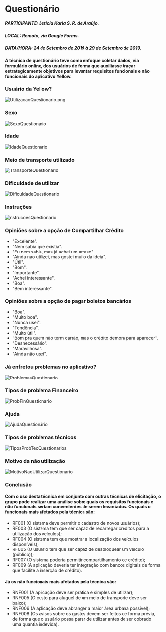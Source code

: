 # Questionário

##### PARTICIPANTE: Letícia Karla S. R. de Araújo.
##### LOCAL: Remoto, via Google Forms.
##### DATA/HORA: 24 de Setembro de 2019 à 29 de Setembro de 2019.

#### A técnica de questionário teve como enfoque coletar dados, via formulário online, dos usuários de forma que auxiliasse traçar estrategicamente objetivos para levantar requisitos funcionais e não funcionais do aplicativo Yellow. 

### Usuário da Yellow?
![UtilizacaoQuestionario.png](../../img/elicitacao/questionario/UtilizacaoQuestionario.png)
### Sexo
![SexoQuestionario](../../img/elicitacao/questionario/SexoQuestionario.png)
### Idade
![IdadeQuestionario](../../img/elicitacao/questionario/IdadeQuestionario.png)
### Meio de transporte utilizado
![TransporteQuestionario](../../img/elicitacao/questionario/TransporteQuestionario.png)
### Dificuldade de utilizar
![DificuldadeQuestionario](../../img/elicitacao/questionario/DificuldadeQuestionario.png)
### Instruções
![nstrucoesQuestionario](../../img/elicitacao/questionario/InstrucoesQuestionario.png)
### Opiniões sobre a opção de Compartilhar Crédito
* "Excelente".
* "Nem sabia que existia".
* "Eu nem sabia, mas já achei um arraso".
* "Ainda nao utilizei, mas gostei muito da ideia".
* "Útil".
* "Bom".
* "Importante".
* "Achei interessante".
* "Boa".
* "Bem interessante".

### Opiniões sobre a opção de pagar boletos bancários
* "Boa".
* "Muito boa". 
* "Nunca usei".
* "Tendência".
* "Muito útil".
* "Bom pra quem não term cartão, mas o crédito demora para aparecer".
* "Desnecessário".
* "Maravilhosa".
* "Ainda não usei".

### Já enfretou problemas no aplicativo?
![ProblemasQuestionario](../../img/elicitacao/questionario/ProblemasQuestionario.png)

### Tipos de problema Financeiro 
![ProbFinQuestionario](../../img/elicitacao/questionario/ProbFinQuestionario.png)

### Ajuda
![AjudaQuestionário](../../img/elicitacao/questionario/AjudaQuestionário.png)

### Tipos de problemas técnicos
![TiposProbTecQuestionarios](../../img/elicitacao/questionario/TiposProbTecQuestionarios.png)

### Motivo da não utilização
![MotivoNaoUtilizarQuestionario](../../img/elicitacao/questionario/MotivoNaoUtilizarQuestionario.png)

### Conclusão

#### Com o uso desta técnica em conjunto com outras técnicas de elicitação, o grupo pode realizar uma análise sobre quais os requisitos funcionais e não funcionais seriam convenientes de serem levantados. Os quais o funcionais mais afetados pela técnica são:
* RF001 (O sistema deve permitir o cadastro de novos usuários); 
* RF003 (O sistema tem que ser capaz de recarregar créditos para a utilização dos veículos);
* RF004 (O sistema tem que mostrar a localização dos veículos disponíveis);
* RF005 (O usuário tem que ser capaz de desbloquear um veículo (público));
* RF007 (O sistema poderia permitir compartilhamento de crédito); 
* RF009 (A aplicação deveria ter integração com bancos digitais de forma que facilite a inserção de crédito). 

#### Já os não funcionais mais afetados pela técnica são:
* RNF001 (A aplicação deve ser prática e simples de utilizar);
* RNF005 (O custo para aluguel de um meio de transporte deve ser baixo);
* RNF006 (A aplicação deve abranger a maior área urbana possível);
* RNF008 (Os avisos sobre os gastos devem ser feitos de forma prévia, de forma que o usuário possa parar de utilizar antes de ser cobrado uma quantia indevida).